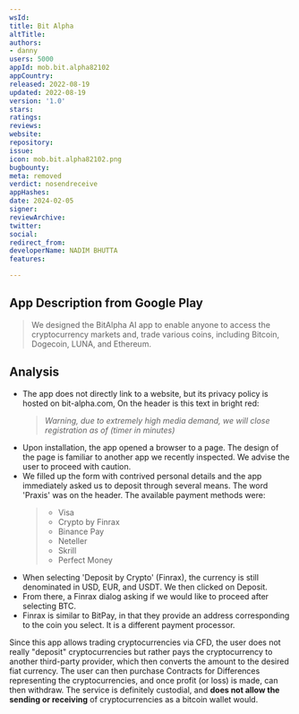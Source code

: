 ```yaml
---
wsId: 
title: Bit Alpha
altTitle: 
authors:
- danny
users: 5000
appId: mob.bit.alpha82102
appCountry: 
released: 2022-08-19
updated: 2022-08-19
version: '1.0'
stars: 
ratings: 
reviews: 
website: 
repository: 
issue: 
icon: mob.bit.alpha82102.png
bugbounty: 
meta: removed
verdict: nosendreceive
appHashes: 
date: 2024-02-05
signer: 
reviewArchive: 
twitter: 
social: 
redirect_from: 
developerName: NADIM BHUTTA
features: 

---
```


## App Description from Google Play

> We designed the BitAlpha AI app to enable anyone to access the cryptocurrency markets and, trade various coins, including Bitcoin, Dogecoin, LUNA, and Ethereum.

## Analysis

- The app does not directly link to a website, but its privacy policy is hosted on bit-alpha.com, On the header is this text in bright red:
  > *Warning, due to extremely high media demand, we will close registration as of (timer in minutes)*
- Upon installation, the app opened a browser to a page. The design of the page is familiar to another app we recently inspected. We advise the user to proceed with caution.
- We filled up the form with contrived personal details and the app immediately asked us to deposit through several means. The word 'Praxis' was on the header. The available payment methods were:
  > - Visa
  > - Crypto by Finrax
  > - Binance Pay
  > - Neteller
  > - Skrill
  > - Perfect Money
- When selecting 'Deposit by Crypto' (Finrax), the currency is still denominated in USD, EUR, and USDT. We then clicked on Deposit.
- From there, a Finrax dialog asking if we would like to proceed after selecting BTC. 
- Finrax is similar to BitPay, in that they provide an address corresponding to the coin you select. It is a different payment processor. 

Since this app allows trading cryptocurrencies via CFD, the user does not really "deposit" cryptocurrencies but rather pays the cryptocurrency to another third-party provider, which then converts the amount to the desired fiat currency. The user can then purchase Contracts for Differences representing the cryptocurrencies, and once profit (or loss) is made, can then withdraw. The service is definitely custodial, and **does not allow the sending or receiving** of cryptocurrencies as a bitcoin wallet would.
